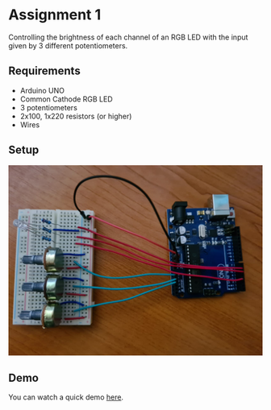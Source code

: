 # Assignment 1
Controlling the brightness of each channel of an RGB LED with the input given by 3 different potentiometers. 

## Requirements
- Arduino UNO
- Common Cathode RGB LED
- 3 potentiometers
- 2x100, 1x220 resistors (or higher)
- Wires

## Setup
![](https://github.com/cosminbvb/IntroductionToRobotics/blob/main/Assignment1/setup.jpeg)

## Demo
You can watch a quick demo [here](https://youtu.be/YZvqX90rD-g).